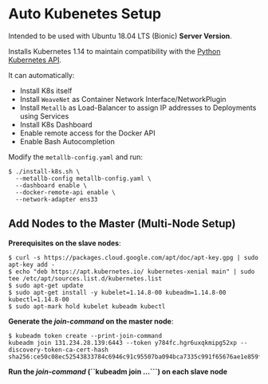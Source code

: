 # Auto Kubenetes Setup

Intended to be used with Ubuntu 18.04 LTS (Bionic) **Server Version**.

Installs Kubernetes 1.14 to maintain compatibility with the [Python Kubernetes API](https://github.com/kubernetes-client/python).

It can automatically:
* Install K8s itself
* Install ``WeaveNet`` as Container Network Interface/NetworkPlugin
* Install ``Metallb`` as Load-Balancer to assign IP addresses to Deployments using Services
* Install K8s Dashboard
* Enable remote access for the Docker API
* Enable Bash Autocompletion

Modify the ``metallb-config.yaml`` and run:
```
$ ./install-k8s.sh \
  --metallb-config metallb-config.yaml \
  --dashboard enable \
  --docker-remote-api enable \
  --network-adapter ens33
```


## Add Nodes to the Master (Multi-Node Setup)

**Prerequisites on the slave nodes**:

```
$ curl -s https://packages.cloud.google.com/apt/doc/apt-key.gpg | sudo apt-key add -
$ echo "deb https://apt.kubernetes.io/ kubernetes-xenial main" | sudo tee /etc/apt/sources.list.d/kubernetes.list
$ sudo apt-get update
$ sudo apt-get install -y kubelet=1.14.8-00 kubeadm=1.14.8-00 kubectl=1.14.8-00
$ sudo apt-mark hold kubelet kubeadm kubectl
```

**Generate the *join-command* on the master node**:

```
$ kubeadm token create --print-join-command
kubeadm join 131.234.28.139:6443 --token y784fc.hgr6uxqkmipg52xp --discovery-token-ca-cert-hash sha256:ce50c08ec52543833784c6946c91c95507ba094bca7335c991f65676ae1e859f
```

**Run the *join-command* (``kubeadm join ...```) on each slave node**
